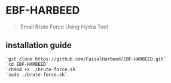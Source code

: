 # EBF-HARBEED


> Email Brute Force Using Hydra Tool

## installation guide
```
`git clone https://github.com/FaisalHarbeed/EBF-HARBEED.git`
`cd EBF-HARBEED`
`chmod +x ./brute-force.sh`
`sudo ./brute-force.sh`

```

